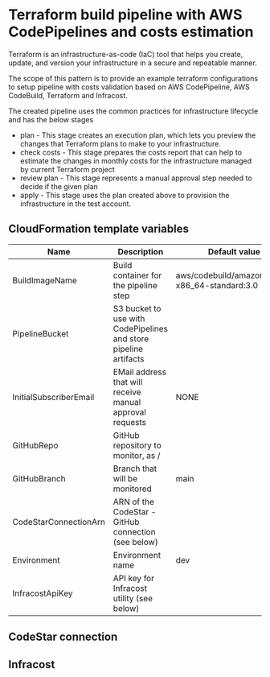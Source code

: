 # Terraform build pipeline with AWS CodePipelines and costs estimation

Terraform is an infrastructure-as-code (IaC) tool that helps you create, update, and version your infrastructure in a secure and repeatable manner.

The scope of this pattern is to provide an example terraform configurations to setup pipeline with costs validation based on AWS CodePipeline, AWS CodeBuild, Terraform and Infracost.

The created pipeline uses the common practices for infrastructure lifecycle and has the below stages

- plan - This stage creates an execution plan, which lets you preview the changes that Terraform plans to make to your infrastructure.
- check costs - This stage prepares the costs report that can help to estimate the changes in monthly costs for the infrastructure managed by current Terraform project
- review plan - This stage represents a manual approval step needed to decide if the given plan
- apply - This stage uses the plan created above to provision the infrastructure in the test account.

## CloudFormation template variables

| **Name** | **Description** | **Default value** |
|---|---|---|
| BuildImageName | Build container for the pipeline step | aws/codebuild/amazonlinux2-x86_64-standard:3.0 |
| PipelineBucket | S3 bucket to use with CodePipelines and store pipeline artifacts |  |
| InitialSubscriberEmail | EMail address that will receive manual approval requests | NONE |
| GitHubRepo | GitHub repository to monitor, as <Organization name>/<repository> |  |
| GitHubBranch | Branch that will be monitored | main |
| CodeStarConnectionArn | ARN of the CodeStar - GitHub connection (see below) |  |
| Environment | Environment name | dev |
| InfracostApiKey | API key for Infracost utility (see below) |  |

## CodeStar connection


## Infracost